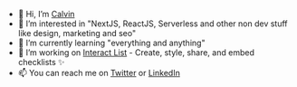 - 👋 Hi, I’m [Calvin](https://calvintalbot.com)
- 👀 I’m interested in "NextJS, ReactJS, Serverless and other non dev stuff like design, marketing and seo"
- 🌱 I’m currently learning "everything and anything"
- 💞️ I’m working on [Interact List](https://interactlist.com) - Create, style, share, and embed checklists ✨
- 📫 You can reach me on [Twitter](https://twitter.com/calvintalbot) or [LinkedIn](https://linkedin.com/in/calvintalbot)

<!---
Nader182/Nader182 is a ✨ special ✨ repository because its `README.md` (this file) appears on your GitHub profile.
You can click the Preview link to take a look at your changes.
--->
